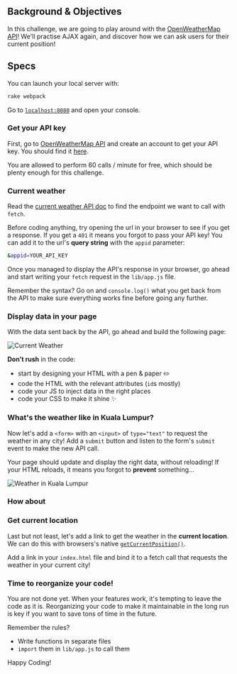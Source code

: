 ## Background & Objectives

In this challenge, we are going to play around with the [OpenWeatherMap API](https://openweathermap.org/)! We'll practise AJAX again, and discover how we can ask users for their current position!

## Specs

You can launch your local server with:

```bash
rake webpack
```

Go to [`localhost:8080`](http://localhost:8080/) and open your console.

### Get your API key

First, go to [OpenWeatherMap API](https://home.openweathermap.org/users/sign_up) and create an account to get your API key. You should find it [here](https://home.openweathermap.org/api_keys).

You are allowed to perform 60 calls / minute for free, which should be plenty enough for this challenge.

### Current weather

Read the [current weather API doc](https://openweathermap.org/current) to find the endpoint we want to call with `fetch`.

Before coding anything, try opening the url in your browser to see if you get a response. If you get a `401` it means you forgot to pass your API key! You can add it to the url's **query string** with the `appid` parameter:

```bash
&appid=YOUR_API_KEY
```

Once you managed to display the API's response in your browser, go ahead and start writing your `fetch` request in the `lib/app.js` file.

Remember the syntax? Go on and `console.log()` what you get back from the API to make sure everything works fine before going any further.

### Display data in your page

With the data sent back by the API, go ahead and build the following page:

![Current Weather](https://raw.githubusercontent.com/lewagon/fullstack-images/master/frontend/weather_api.png)

**Don't rush** in the code:

- start by designing your HTML with a pen & paper ✏️
- code the HTML with the relevant attributes (`id`s mostly)
- code your JS to inject data in the right places
- code your CSS to make it shine ✨

### What's the weather like in Kuala Lumpur?

Now let's add a `<form>` with an `<input>` of `type="text"` to request the weather in any city! Add a `submit` button and listen to the form's `submit` event to make the new API call.

Your page should update and display the right data, without reloading! If your HTML reloads, it means you forgot to **prevent** something...

![Weather in Kuala Lumpur](https://raw.githubusercontent.com/lewagon/fullstack-images/master/frontend/weather_in_kuala_lumpur.png)

### How about

### Get current location

Last but not least, let's add a link to get the weather in the **current location**. We can do this with browsers's native [`getCurrentPosition()`](https://developer.mozilla.org/en-US/docs/Web/API/Geolocation/getCurrentPosition).

Add a link in your `index.html` file and bind it to a fetch call that requests the weather in your current city!

### Time to reorganize your code!

You are not done yet. When your features work, it's tempting to leave the code as it is. Reorganizing your code to make it maintainable in the long run is key if you want to save tons of time in the future.

Remember the rules?

- Write functions in separate files
- `import` them in `lib/app.js` to call them

Happy Coding!

